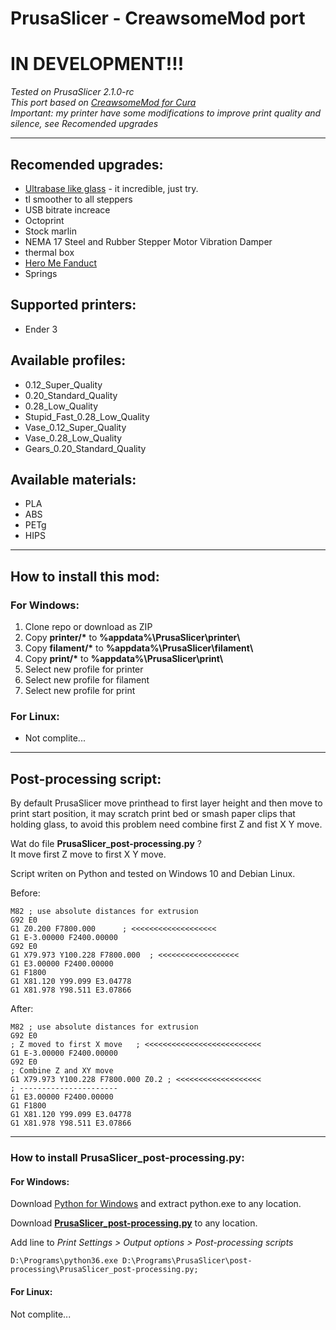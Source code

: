 # PrusaSlicer - CreawsomeMod port

# IN DEVELOPMENT!!!

*Tested on PrusaSlicer 2.1.0-rc*   
*This port based on [CreawsomeMod for Cura](https://github.com/trouch/CreawsomeMod)*     
*Important: my printer have some modifications to improve print quality and silence, see Recomended upgrades*   

---

## Recomended upgrades:
  * [Ultrabase like glass](https://www.creality3d.shop/collections/accessories/products/upgrade-silicon-carbon-ender-3-build-surface-tempered-glass-plate-with-special-chemical-coating-235x235x3mm-for-mk2-mk3-hot-bed) - it incredible, just try.
  * tl smoother to all steppers
  * USB bitrate increace
  * Octoprint
  * Stock marlin 
  * NEMA 17 Steel and Rubber Stepper Motor Vibration Damper
  * thermal box
  * [Hero Me Fanduct](https://www.thingiverse.com/thing:3092044)
  * Springs

## Supported printers:
  * Ender 3   

## Available profiles:
  * 0.12_Super_Quality   
  * 0.20_Standard_Quality   
  * 0.28_Low_Quality   
  * Stupid_Fast_0.28_Low_Quality   
  * Vase_0.12_Super_Quality   
  * Vase_0.28_Low_Quality
  * Gears_0.20_Standard_Quality
  
## Available materials:
  * PLA   
  * ABS
  * PETg
  * HIPS   
---

## How to install this mod:
### For Windows:
  1. Clone repo or download as ZIP
  2. Copy **printer/\*** to **%appdata%\PrusaSlicer\printer\\**
  3. Copy **filament/\*** to **%appdata%\PrusaSlicer\filament\\**   
  4. Copy **print/\*** to **%appdata%\PrusaSlicer\print\\**   
  5. Select new profile for printer 
  6. Select new profile for filament   
  7. Select new profile for print 
  

### For Linux:
  * Not complite...

---

## Post-processing script:      
By default PrusaSlicer move printhead to first layer height and then move to print start position,
it may scratch print bed or smash paper clips that holding glass, to avoid this problem need combine
first Z and fist X Y move.

Wat do file **PrusaSlicer_post-processing.py** ?    
It move first Z move to first X Y move.   

Script writen on Python and tested on Windows 10 and Debian Linux.

Before:
```gcode
M82 ; use absolute distances for extrusion
G92 E0
G1 Z0.200 F7800.000      ; <<<<<<<<<<<<<<<<<<<   
G1 E-3.00000 F2400.00000
G92 E0
G1 X79.973 Y100.228 F7800.000  ; <<<<<<<<<<<<<<<<<<
G1 E3.00000 F2400.00000
G1 F1800
G1 X81.120 Y99.099 E3.04778
G1 X81.978 Y98.511 E3.07866
```

After:
```gcode
M82 ; use absolute distances for extrusion
G92 E0
; Z moved to first X move   ; <<<<<<<<<<<<<<<<<<<<<<<<<<
G1 E-3.00000 F2400.00000
G92 E0
; Combine Z and XY move
G1 X79.973 Y100.228 F7800.000 Z0.2 ; <<<<<<<<<<<<<<<<<<<
; ----------------------
G1 E3.00000 F2400.00000
G1 F1800
G1 X81.120 Y99.099 E3.04778
G1 X81.978 Y98.511 E3.07866
```

---

### How to install **PrusaSlicer_post-processing.py**:
#### For Windows:   
Download [Python for Windows](https://www.python.org/ftp/python/3.6.1/python-3.6.1-embed-win32.zip) 
and extract python.exe to any location.   

Download [**PrusaSlicer_post-processing.py**](https://github.com/McPcholkin/PrusaSlicer-CreawsomeMod/raw/master/post-processing/PrusaSlicer_post-processing.py) to any location.   

Add line to *Print Settings > Output options > Post-processing scripts*
```
D:\Programs\python36.exe D:\Programs\PrusaSlicer\post-processing\PrusaSlicer_post-processing.py;
```
#### For Linux:   
Not complite...